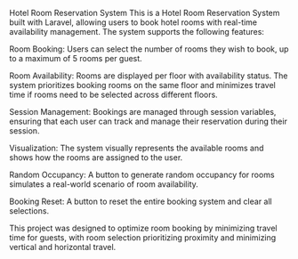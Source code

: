 Hotel Room Reservation System
This is a Hotel Room Reservation System built with Laravel, allowing users to book hotel rooms with real-time availability management. The system supports the following features:

Room Booking: Users can select the number of rooms they wish to book, up to a maximum of 5 rooms per guest.

Room Availability: Rooms are displayed per floor with availability status. The system prioritizes booking rooms on the same floor and minimizes travel time if rooms need to be selected across different floors.

Session Management: Bookings are managed through session variables, ensuring that each user can track and manage their reservation during their session.

Visualization: The system visually represents the available rooms and shows how the rooms are assigned to the user.

Random Occupancy: A button to generate random occupancy for rooms simulates a real-world scenario of room availability.

Booking Reset: A button to reset the entire booking system and clear all selections.

This project was designed to optimize room booking by minimizing travel time for guests, with room selection prioritizing proximity and minimizing vertical and horizontal travel.

